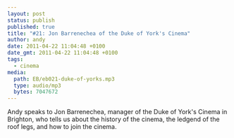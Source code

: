 ```yaml
---
layout: post
status: publish
published: true
title: "#21: Jon Barrenechea of the Duke of York's Cinema"
author: andy
date: 2011-04-22 11:04:48 +0100
date_gmt: 2011-04-22 11:04:48 +0100
tags:
  - cinema
media:
  path: EB/eb021-duke-of-yorks.mp3
  type: audio/mp3
  bytes: 7047672
---
```

Andy speaks to Jon Barrenechea, manager of the Duke of York's Cinema in 
Brighton, who tells us about the history of the cinema, the ledgend of the roof 
legs, and how to join the cinema.

